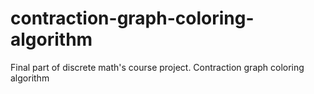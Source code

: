 # contraction-graph-coloring-algorithm
Final part of discrete math's course project. Сontraction graph coloring algorithm
